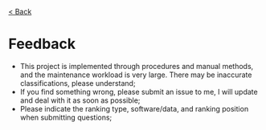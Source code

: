 [< Back](https://github.com/kon9chunkit/GitHub-English-Top-Charts#github-english-top-charts)

# Feedback

- This project is implemented through procedures and manual methods, and the maintenance workload is very large. There may be inaccurate classifications, please understand;
- If you find something wrong, please submit an issue to me, I will update and deal with it as soon as possible;
- Please indicate the ranking type, software/data, and ranking position when submitting questions;